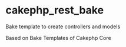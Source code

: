 # cakephp_rest_bake
Bake template to create controllers and models

Based on Bake Templates of Cakephp Core
